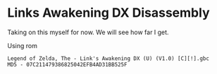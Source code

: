 # Links Awakening DX Disassembly

Taking on this myself for now. We will see how far I get. 

Using rom

```
Legend of Zelda, The - Link's Awakening DX (U) (V1.0) [C][!].gbc
MD5 - 07C211479386825042EFB4AD31BB525F
```

